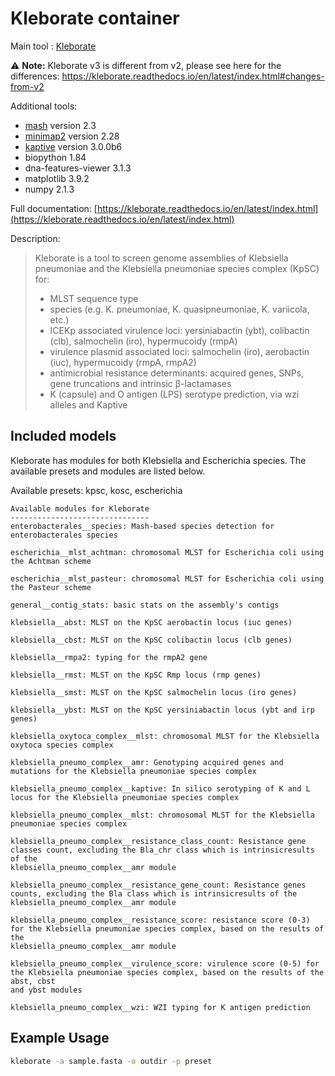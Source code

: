 # Kleborate container

Main tool : [Kleborate](https://github.com/klebgenomics/Kleborate)

:warning: **Note:** Kleborate v3 is different from v2, please see here for the differences: https://kleborate.readthedocs.io/en/latest/index.html#changes-from-v2

Additional tools:

- [mash](https://github.com/marbl/Mash) version 2.3
- [minimap2](https://github.com/lh3/minimap2) version 2.28
- [kaptive](https://github.com/klebgenomics/Kaptive) version 3.0.0b6
- biopython 1.84
- dna-features-viewer 3.1.3
- matplotlib 3.9.2
- numpy 2.1.3

Full documentation: [https://kleborate.readthedocs.io/en/latest/index.html](https://kleborate.readthedocs.io/en/latest/index.html)

Description:
> Kleborate is a tool to screen genome assemblies of Klebsiella pneumoniae and the Klebsiella pneumoniae species complex (KpSC) for:
> 
> - MLST sequence type
> - species (e.g. K. pneumoniae, K. quasipneumoniae, K. variicola, etc.)
> - ICEKp associated virulence loci: yersiniabactin (ybt), colibactin (clb), salmochelin (iro), hypermucoidy (rmpA)
> - virulence plasmid associated loci: salmochelin (iro), aerobactin (iuc), hypermucoidy (rmpA, rmpA2)
> - antimicrobial resistance determinants: acquired genes, SNPs, gene truncations and intrinsic β-lactamases
> - K (capsule) and O antigen (LPS) serotype prediction, via wzi alleles and Kaptive

## Included models

Kleborate has modules for both Klebsiella and Escherichia species. The available presets and modules are listed below.

Available presets: kpsc, kosc, escherichia

```
Available modules for Kleborate
-------------------------------
enterobacterales__species: Mash-based species detection for enterobacterales species

escherichia__mlst_achtman: chromosomal MLST for Escherichia coli using the Achtman scheme

escherichia__mlst_pasteur: chromosomal MLST for Escherichia coli using the Pasteur scheme

general__contig_stats: basic stats on the assembly's contigs

klebsiella__abst: MLST on the KpSC aerobactin locus (iuc genes)

klebsiella__cbst: MLST on the KpSC colibactin locus (clb genes)

klebsiella__rmpa2: typing for the rmpA2 gene

klebsiella__rmst: MLST on the KpSC Rmp locus (rmp genes)

klebsiella__smst: MLST on the KpSC salmochelin locus (iro genes)

klebsiella__ybst: MLST on the KpSC yersiniabactin locus (ybt and irp genes)

klebsiella_oxytoca_complex__mlst: chromosomal MLST for the Klebsiella oxytoca species complex

klebsiella_pneumo_complex__amr: Genotyping acquired genes and mutations for the Klebsiella pneumoniae species complex

klebsiella_pneumo_complex__kaptive: In silico serotyping of K and L locus for the Klebsiella pneumoniae species complex

klebsiella_pneumo_complex__mlst: chromosomal MLST for the Klebsiella pneumoniae species complex

klebsiella_pneumo_complex__resistance_class_count: Resistance gene classes count, excluding the Bla_chr class which is intrinsicresults of the
klebsiella_pneumo_complex__amr module

klebsiella_pneumo_complex__resistance_gene_count: Resistance genes counts, excluding the Bla class which is intrinsicresults of the
klebsiella_pneumo_complex__amr module

klebsiella_pneumo_complex__resistance_score: resistance score (0-3) for the Klebsiella pneumoniae species complex, based on the results of the
klebsiella_pneumo_complex__amr module

klebsiella_pneumo_complex__virulence_score: virulence score (0-5) for the Klebsiella pneumoniae species complex, based on the results of the abst, cbst
and ybst modules

klebsiella_pneumo_complex__wzi: WZI typing for K antigen prediction
```

## Example Usage

```bash
kleborate -a sample.fasta -o outdir -p preset
```
